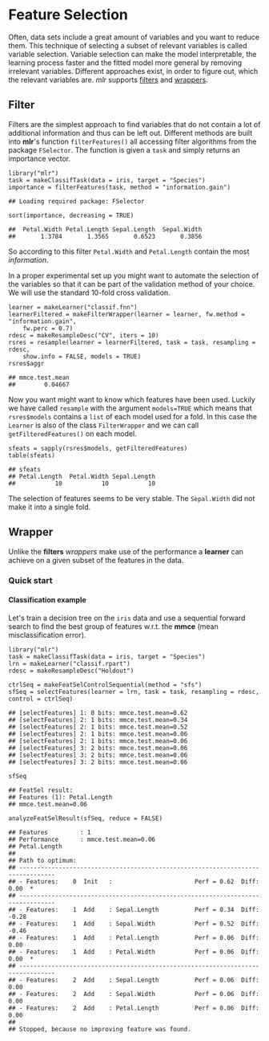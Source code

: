 Feature Selection
==================

Often, data sets include a great amount of variables and you want to reduce them. 
This technique of selecting a subset of relevant variables is called variable selection. 
Variable selection can make the model interpretable, the learning process faster and the fitted model more general by removing irrelevant variables. 
Different approaches exist, in order to figure out, which the relevant variables are.
*mlr* supports [filters](#Filter) and [wrappers](#Wrapper).

Filter
------

Filters are the simplest approach to find variables that do not contain a lot of additional information and thus can be left out.
Different methods are built into **mlr**'s function `filterFeatures()` all accessing filter algorithms from the package `FSelector`.
The function is given a `task` and simply returns an importance vector.

```splus
library("mlr")
task = makeClassifTask(data = iris, target = "Species")
importance = filterFeatures(task, method = "information.gain")
```

```
## Loading required package: FSelector
```

```splus
sort(importance, decreasing = TRUE)
```

```
##  Petal.Width Petal.Length Sepal.Length  Sepal.Width 
##       1.3784       1.3565       0.6523       0.3856
```

So according to this filter `Petal.Width` and `Petal.Length` contain the most *information*.

In a proper experimental set up you might want to automate the selection of the variables so that it can be part of the validation method of your choice.
We will use the standard 10-fold cross validation.

```splus
learner = makeLearner("classif.fnn")
learnerFiltered = makeFilterWrapper(learner = learner, fw.method = "information.gain", 
    fw.perc = 0.7)
rdesc = makeResampleDesc("CV", iters = 10)
rsres = resample(learner = learnerFiltered, task = task, resampling = rdesc, 
    show.info = FALSE, models = TRUE)
rsres$aggr
```

```
## mmce.test.mean 
##        0.04667
```

Now you want might want to know which features have been used.
Luckily we have called `resample` with the argument `models=TRUE` which means that `rsres$models` contains a `list` of each model used for a fold.
In this case the `Learner` is also of the class `FilterWrapper` and we can call `getFilteredFeatures()` on each model.

```splus
sfeats = sapply(rsres$models, getFilteredFeatures)
table(sfeats)
```

```
## sfeats
## Petal.Length  Petal.Width Sepal.Length 
##           10           10           10
```

The selection of features seems to be very stable.
The `Sepal.Width` did not make it into a single fold.

Wrapper
-------

Unlike the **filters** *wrappers* make use of the performance a **learner** can achieve on a given subset of the features in the data.

### Quick start

#### Classification example

Let's train a decision tree on the ``iris`` data and use a sequential forward search to find the best group of features w.r.t. the **mmce** (mean misclassification error).


```splus
library("mlr")
task = makeClassifTask(data = iris, target = "Species")
lrn = makeLearner("classif.rpart")
rdesc = makeResampleDesc("Holdout")

ctrlSeq = makeFeatSelControlSequential(method = "sfs")
sfSeq = selectFeatures(learner = lrn, task = task, resampling = rdesc, control = ctrlSeq)
```

```
## [selectFeatures] 1: 0 bits: mmce.test.mean=0.62
## [selectFeatures] 2: 1 bits: mmce.test.mean=0.34
## [selectFeatures] 2: 1 bits: mmce.test.mean=0.52
## [selectFeatures] 2: 1 bits: mmce.test.mean=0.06
## [selectFeatures] 2: 1 bits: mmce.test.mean=0.06
## [selectFeatures] 3: 2 bits: mmce.test.mean=0.06
## [selectFeatures] 3: 2 bits: mmce.test.mean=0.06
## [selectFeatures] 3: 2 bits: mmce.test.mean=0.06
```

```splus
sfSeq
```

```
## FeatSel result:
## Features (1): Petal.Length
## mmce.test.mean=0.06
```

```splus
analyzeFeatSelResult(sfSeq, reduce = FALSE)
```

```
## Features         : 1
## Performance      : mmce.test.mean=0.06
## Petal.Length
## 
## Path to optimum:
## --------------------------------------------------------------------------------
## - Features:    0  Init   :                       Perf = 0.62  Diff:  0.00  *
## --------------------------------------------------------------------------------
## - Features:    1  Add    : Sepal.Length          Perf = 0.34  Diff: -0.28   
## - Features:    1  Add    : Sepal.Width           Perf = 0.52  Diff: -0.46   
## - Features:    1  Add    : Petal.Length          Perf = 0.06  Diff:  0.00   
## - Features:    1  Add    : Petal.Width           Perf = 0.06  Diff:  0.00  *
## --------------------------------------------------------------------------------
## - Features:    2  Add    : Sepal.Length          Perf = 0.06  Diff:  0.00   
## - Features:    2  Add    : Sepal.Width           Perf = 0.06  Diff:  0.00   
## - Features:    2  Add    : Petal.Length          Perf = 0.06  Diff:  0.00   
## 
## Stopped, because no improving feature was found.
```


